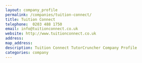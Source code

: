 ```yaml
---
layout: company_profile
permalink: /companies/tuition-connect/
title: Tuition Connect
telephone:  0203 488 1750
email: info@tuitionconnect.co.uk
website: http://www.tuitionconnect.co.uk
address: 
map_address: 
description: Tuition Connect TutorCruncher Company Profile
categories: company
---
```


